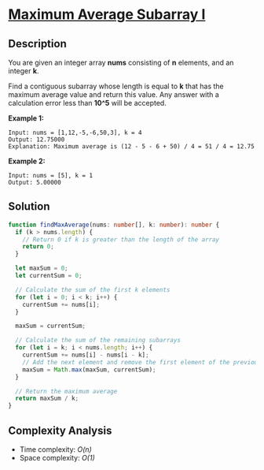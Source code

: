 # [Maximum Average Subarray I](https://leetcode.com/problems/maximum-average-subarray-i/)

## Description

You are given an integer array **nums** consisting of **n** elements, and an integer **k**.

Find a contiguous subarray whose length is equal to **k** that has the maximum average value and return this value. Any answer with a calculation error less than **10^5** will be accepted.

**Example 1:**

```
Input: nums = [1,12,-5,-6,50,3], k = 4
Output: 12.75000
Explanation: Maximum average is (12 - 5 - 6 + 50) / 4 = 51 / 4 = 12.75
```

**Example 2:**

```
Input: nums = [5], k = 1
Output: 5.00000
```

## Solution

```typescript
function findMaxAverage(nums: number[], k: number): number {
  if (k > nums.length) {
    // Return 0 if k is greater than the length of the array
    return 0;
  }

  let maxSum = 0;
  let currentSum = 0;

  // Calculate the sum of the first k elements
  for (let i = 0; i < k; i++) {
    currentSum += nums[i];
  }

  maxSum = currentSum;

  // Calculate the sum of the remaining subarrays
  for (let i = k; i < nums.length; i++) {
    currentSum += nums[i] - nums[i - k];
    // Add the next element and remove the first element of the previous subarray
    maxSum = Math.max(maxSum, currentSum);
  }

  // Return the maximum average
  return maxSum / k;
}
```

## Complexity Analysis

- Time complexity: _O(n)_
- Space complexity: _O(1)_
